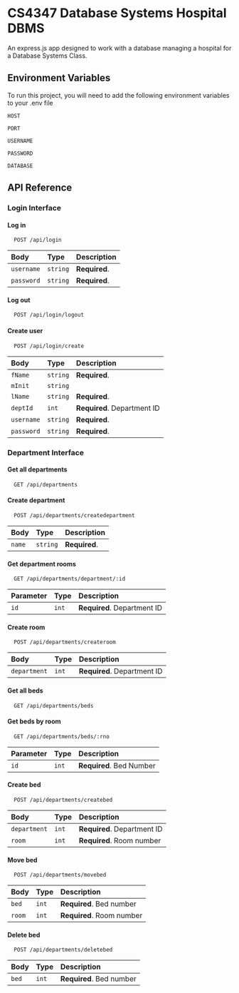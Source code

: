 
# CS4347 Database Systems Hospital DBMS

An express.js app designed to work with a database managing a hospital for a Database Systems Class.



## Environment Variables

To run this project, you will need to add the following environment variables to your .env file

`HOST`

`PORT`

`USERNAME`

`PASSWORD`

`DATABASE`


## API Reference

### Login Interface

#### Log in

```http
  POST /api/login
```

| Body | Type     | Description                |
| :-------- | :------- | :------------------------- |
| `username` | `string` | **Required**.  |
| `password` | `string` | **Required**.  |

#### Log out

```http
  POST /api/login/logout
```


#### Create user

```http
  POST /api/login/create
```

| Body | Type     | Description                       |
| :-------- | :------- | :-------------------------------- |
| `fName`      | `string` | **Required**.  |
| `mInit`      | `string` |  |
| `lName`      | `string` | **Required**.  |
| `deptId`      | `int` | **Required**. Department ID |
| `username`      | `string` | **Required**.  |
| `password`      | `string` | **Required**.  |

### Department Interface

#### Get all departments

```http
  GET /api/departments
```

#### Create department

```http
  POST /api/departments/createdepartment
```

| Body | Type     | Description                |
| :-------- | :------- | :------------------------- |
| `name` | `string` | **Required**.  |


#### Get department rooms

```http
  GET /api/departments/department/:id
```

| Parameter | Type     | Description                |
| :-------- | :------- | :------------------------- |
| `id` | `int` | **Required**. Department ID  |

#### Create room

```http
  POST /api/departments/createroom
```

| Body | Type     | Description                |
| :-------- | :------- | :------------------------- |
| `department` | `int` | **Required**. Department ID  |


#### Get all beds

```http
  GET /api/departments/beds
```

#### Get beds by room

```http
  GET /api/departments/beds/:rno
```

| Parameter | Type     | Description                |
| :-------- | :------- | :------------------------- |
| `id` | `int` | **Required**. Bed Number  |

#### Create bed

```http
  POST /api/departments/createbed
```

| Body | Type     | Description                |
| :-------- | :------- | :------------------------- |
| `department` | `int` | **Required**. Department ID  |
| `room` | `int` | **Required**. Room number  |

#### Move bed

```http
  POST /api/departments/movebed
```

| Body | Type     | Description                |
| :-------- | :------- | :------------------------- |
| `bed` | `int` | **Required**. Bed number  |
| `room` | `int` | **Required**. Room number  |

#### Delete bed

```http
  POST /api/departments/deletebed
```

| Body | Type     | Description                |
| :-------- | :------- | :------------------------- |
| `bed` | `int` | **Required**. Bed number  |
